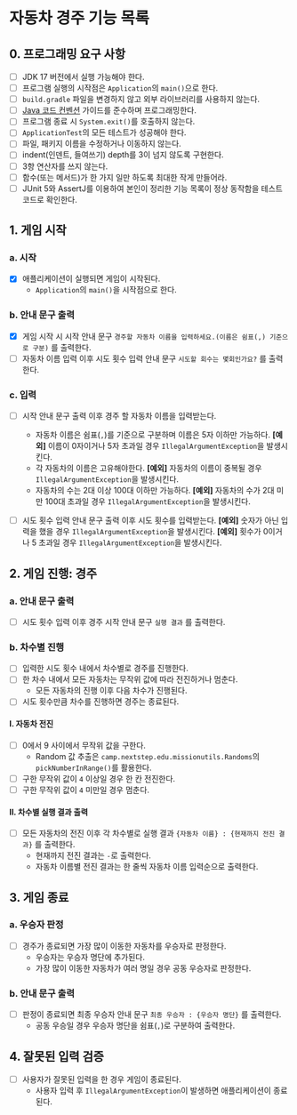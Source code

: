# 자동차 경주 기능 목록

## 0. 프로그래밍 요구 사항

-[ ] JDK 17 버전에서 실행 가능해야 한다.
-[ ] 프로그램 실행의 시작점은 `Application`의 `main()`으로 한다.
-[ ] `build.gradle` 파일을 변경하지 않고 외부 라이브러리를 사용하지 않는다.
-[ ] [Java 코드 컨벤션](https://github.com/woowacourse/woowacourse-docs/tree/main/styleguide/java) 가이드를
 준수하며 프로그래밍한다.
-[ ] 프로그램 종료 시 `System.exit()`를 호출하지 않는다.
-[ ] `ApplicationTest`의 모든 테스트가 성공해야 한다.
-[ ] 파일, 패키지 이름을 수정하거나 이동하지 않는다.
-[ ] indent(인덴트, 들여쓰기) depth를 3이 넘지 않도록 구현한다.
-[ ] 3항 연산자를 쓰지 않는다.
-[ ] 함수(또는 메서드)가 한 가지 일만 하도록 최대한 작게 만들어라.
-[ ] JUnit 5와 AssertJ를 이용하여 본인이 정리한 기능 목록이 정상 동작함을 테스트 코드로 확인한다.

## 1. 게임 시작

### a. 시작

-[x] 애플리케이션이 실행되면 게임이 시작된다.
    - `Application`의 `main()`을 시작점으로 한다.

### b. 안내 문구 출력

-[x] 게임 시작 시 시작 안내 문구 `경주할 자동차 이름을 입력하세요.(이름은 쉼표(,) 기준으로 구분)` 를 출력한다.
-[ ] 자동차 이름 입력 이후 시도 횟수 입력 안내 문구 `시도할 회수는 몇회인가요?` 를 출력한다.

### c. 입력

-[ ] 시작 안내 문구 출력 이후 경주 할 자동차 이름을 입력받는다.
    - 자동차 이름은 쉼표(`,`)를 기준으로 구분하며 이름은 5자 이하만 가능하다.
      **[예외]** 이름이 0자이거나 5자 초과일 경우 `IllegalArgumentException`을 발생시킨다.
    - 각 자동차의 이름은 고유해야한다.
      **[예외]** 자동차의 이름이 중복될 경우 `IllegalArgumentException`을 발생시킨다.
    - 자동차의 수는 2대 이상 100대 이하만 가능하다.
      **[예외]** 자동차의 수가 2대 미만 100대 초과일 경우 `IllegalArgumentException`을 발생시킨다.

-[ ] 시도 횟수 입력 안내 문구 출력 이후 시도 횟수를 입력받는다.
 **[예외]** 숫자가 아닌 입력을 했을 경우 `IllegalArgumentException`을 발생시킨다.
 **[예외]** 횟수가 0이거나 5 초과일 경우 `IllegalArgumentException`을 발생시킨다.

## 2. 게임 진행: 경주

### a. 안내 문구 출력

-[ ] 시도 횟수 입력 이후 경주 시작 안내 문구 `실행 결과` 를 출력한다.

### b. 차수별 진행

-[ ] 입력한 시도 횟수 내에서 차수별로 경주를 진행한다.
-[ ] 한 차수 내에서 모든 자동차는 무작위 값에 따라 전진하거나 멈춘다.
    - 모든 자동차의 진행 이후 다음 차수가 진행된다.
-[ ] 시도 횟수만큼 차수를 진행하면 경주는 종료된다.

#### I. 자동차 전진

-[ ] 0에서 9 사이에서 무작위 값을 구한다.
    - Random 값 추출은 `camp.nextstep.edu.missionutils.Randoms`의 `pickNumberInRange()`를 활용한다.
-[ ] 구한 무작위 값이 `4` 이상일 경우 한 칸 전진한다.
-[ ] 구한 무작위 값이 `4` 미만일 경우 멈춘다.

#### II. 차수별 실행 결과 출력

-[ ] 모든 자동차의 전진 이후 각 차수별로 실행 결과 `{자동차 이름} : {현재까지 전진 결과}` 를 출력한다.
    - 현재까지 전진 결과는 `-`로 출력한다.
    - 자동차 이름별 전진 결과는 한 줄씩 자동차 이름 입력순으로 출력한다.

## 3. 게임 종료

### a. 우승자 판정

-[ ] 경주가 종료되면 가장 많이 이동한 자동차를 우승자로 판정한다.
    - 우승자는 우승자 명단에 추가된다.
    - 가장 많이 이동한 자동차가 여러 명일 경우 공동 우승자로 판정한다.

### b. 안내 문구 출력

-[ ] 판정이 종료되면 최종 우승자 안내 문구 `최종 우승자 : {우승자 명단}` 를 출력한다.
    - 공동 우승일 경우 우승자 명단을 쉼표(`,`)로 구분하여 출력한다.

## 4. 잘못된 입력 검증

-[ ] 사용자가 잘못된 입력을 한 경우 게임이 종료된다.
    - 사용자 입력 후 `IllegalArgumentException`이 발생하면 애플리케이션이 종료된다.
